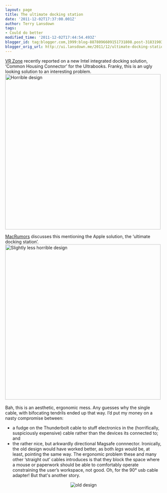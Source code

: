 ```yaml
---
layout: page
title: The ultimate docking station
date: '2011-12-02T17:37:00.001Z'
author: Terry Lansdown
tags:
- Could do better
modified_time: '2011-12-02T17:44:54.493Z'
blogger_id: tag:blogger.com,1999:blog-8878096609151731808.post-3183190333219284171
blogger_orig_url: http://ui.lansdown.me/2011/12/ultimate-docking-station.html
---
```


<p><a href="http://vr-zone.com/articles/intel-is-planning-docking-solution-for-next-year-s-ultrabooks-using-thunderbolt/14037.html">VR Zone</a> recently reported on a new Intel integrated docking solution, &#8216;Common Housing Connector&#8217; for the Ultrabooks. Franky, this is an ugly looking solution to an interesting problem.<br><img src="http://cdn.macrumors.com/article-new/2011/11/tb_dock_1.jpg" alt="Horrible design" width="500"/></p><p><a href="http://www.macrumors.com/2011/11/25/intel-working-on-standardized-thunderbolt-docking-system-for-pcs/">MacRumors</a> discusses this mentioning the Apple solution, the &#8216;ultimate docking station&#8217;.<br /><img src="http://cdn.macrumors.com/article-new/2011/07/dock.jpg" alt="Slightly less horrible design" width="500"/><br><br /> Bah, this is an aesthetic, ergonomic mess. Any guesses why the single cable, with bifocating tendrils ended up that way. I&#8217;d put my money on a nasty compromise between:</p><ul><li>a fudge on the Thunderbolt cable to stuff electronics in the (horrifically, suspiciously expensive) cable rather than the devices its connected to; and</li><li>the rather nice, but arkwardly directional Magsafe connnector. Ironically, the old design would have worked better, as both <em>legs</em> would be, at least, pointing the same way. The ergonomic problem these and many other &#8216;straight out&#8217; cables introduces is that they block the space where a mouse or paperwork should be able to comfortably operate constraining the user&#8217;s workspace, not good. Oh, for the 90° usb cable adapter! But that's another story.</li></ul><p><CENTER><img src="http://pangea.stanford.edu/~schmitt/magsafe/magsafe.jpg" alt="old design" /></CENTER></p>